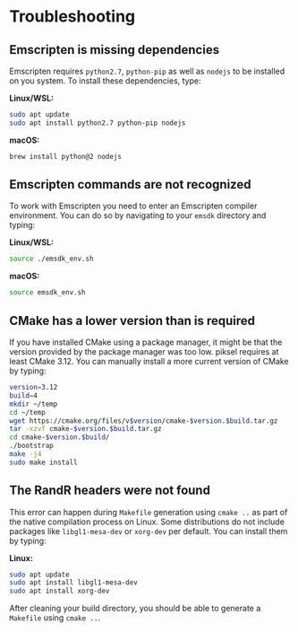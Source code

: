 # Troubleshooting

## Emscripten is missing dependencies

Emscripten requires `python2.7`, `python-pip` as well as `nodejs` to be installed on you system. To install these dependencies, type:

**Linux/WSL:**
```bash
sudo apt update
sudo apt install python2.7 python-pip nodejs
```

**macOS:**
```bash
brew install python@2 nodejs
```

## Emscripten commands are not recognized

To work with Emscripten you need to enter an Emscripten compiler environment. You can do so by navigating to your `emsdk` directory and typing:

**Linux/WSL:**
```bash
source ./emsdk_env.sh
```

**macOS:**
```bash
source emsdk_env.sh
```

## CMake has a lower version than is required

If you have installed CMake using a package manager, it might be that the version provided by the package manager was too low. piksel requires at least CMake 3.12. You can manually install a more current version of CMake by typing:

```bash
version=3.12
build=4
mkdir ~/temp
cd ~/temp
wget https://cmake.org/files/v$version/cmake-$version.$build.tar.gz
tar -xzvf cmake-$version.$build.tar.gz
cd cmake-$version.$build/
./bootstrap
make -j4
sudo make install
```

## The RandR headers were not found

This error can happen during `Makefile` generation using `cmake ..` as part of the native compilation process on Linux. Some distributions do not include packages like `libgl1-mesa-dev` or `xorg-dev` per default. You can install them by typing:

**Linux:**
```bash
sudo apt update
sudo apt install libgl1-mesa-dev
sudo apt install xorg-dev
```

After cleaning your build directory, you should be able to generate a `Makefile` using `cmake ..`.
